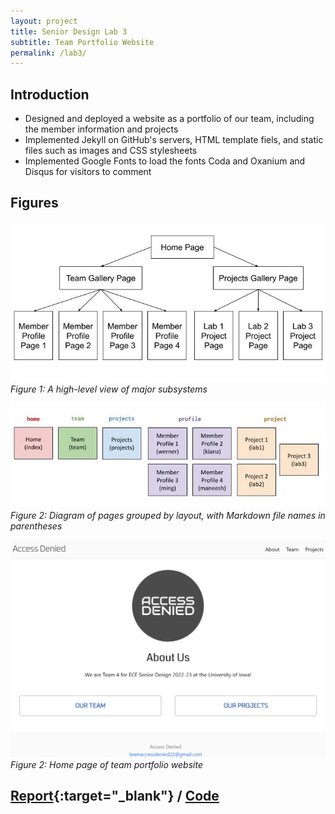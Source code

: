 ```yaml
---
layout: project
title: Senior Design Lab 3
subtitle: Team Portfolio Website
permalink: /lab3/
---
```


## Introduction

- Designed and deployed a website as a portfolio of our team, including the member information and projects
- Implemented Jekyll on GitHub's servers, HTML template fiels, and static files such as images and CSS stylesheets
- Implemented Google Fonts to load the fonts Coda and Oxanium and Disqus for visitors to comment

## Figures

![](/assets/img/lab3view.jpg)
*Figure 1: A high-level view of major subsystems*

![](/assets/img/lab3view2.jpg)
*Figure 2: Diagram of pages grouped by layout, with Markdown file names in parentheses*

![](/assets/img/lab3view3.png)
*Figure 2: Home page of team portfolio website*


## [Report](https://docs.google.com/document/d/1ZFb5mZsp_u-5JMseRqmH7K8rBucD17bacw_xUfrmNg8/edit?usp=sharing){:target="_blank"} / [Code](https://github.com/accessdenied22/accessdenied22.github.io)
